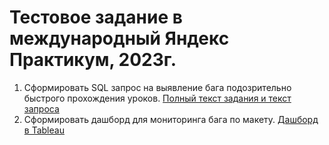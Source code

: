 # Тестовое задание в международный Яндекс Практикум, 2023г.

1. Сформировать SQL запрос на выявление бага подозрительно быстрого прохождения уроков. [Полный текст задания и текст запроса]()
2. Сформировать дашборд для мониторинга бага по макету. [Дашборд в Tableau](https://public.tableau.com/app/profile/aleksandr.karpukhin/viz/Toofastlessonsbug/Dashboard1)
